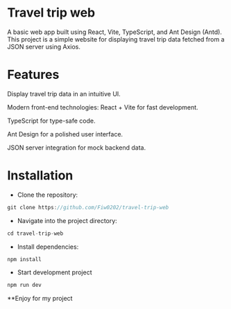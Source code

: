 # Travel trip web

 A basic web app built using React, Vite, TypeScript, and Ant Design (Antd). This project is a simple website for displaying travel trip data fetched from a JSON server using Axios.

# Features

Display travel trip data in an intuitive UI.

Modern front-end technologies: React + Vite for fast development.

TypeScript for type-safe code.

Ant Design for a polished user interface.

JSON server integration for mock backend data.

# Installation

 - Clone the repository:
```js
git clone https://github.com/Fiw0202/travel-trip-web
```
- Navigate into the project directory:
```js
cd travel-trip-web
```
- Install dependencies:
```js
npm install
```
- Start development project
```js
npm run dev
```
**Enjoy for my project


